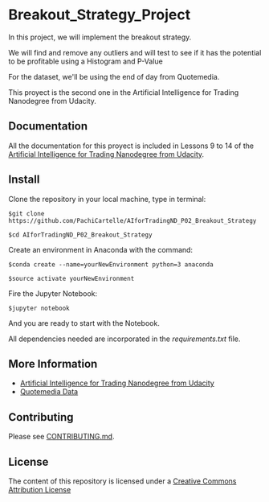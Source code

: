 # Breakout_Strategy_Project

In this project, we will implement the breakout strategy.

We will find and remove any outliers and will test to see if it has the potential to be profitable using a Histogram and P-Value

For the dataset, we'll be using the end of day from Quotemedia.

This proyect is the second one in the Artificial Intelligence for Trading Nanodegree from Udacity.


Documentation
-------------

All the documentation for this proyect is included in Lessons 9 to 14 of the [Artificial Intelligence for Trading Nanodegree from Udacity](https://eu.udacity.com/course/ai-for-trading--nd880).


Install
--------

Clone the repository in your local machine, type in terminal:

```
$git clone https://github.com/PachiCartelle/AIforTradingND_P02_Breakout_Strategy

$cd AIforTradingND_P02_Breakout_Strategy
```

Create an environment in Anaconda with the command:

```
$conda create --name=yourNewEnvironment python=3 anaconda

$source activate yourNewEnvironment
```

Fire the Jupyter Notebook:

```
$jupyter notebook
```

And you are ready to start with the Notebook.

All dependencies needed are incorporated in the *requirements.txt* file.


More Information
----------------

* [Artificial Intelligence for Trading Nanodegree from Udacity](https://eu.udacity.com/course/ai-for-trading--nd880)
* [Quotemedia Data](https://www.quotemedia.com)

Contributing
------------

Please see [CONTRIBUTING.md](https://github.com/PachiCartelle/AIforTradingND_P02_Breakout_Strategy/CONTRIBUTING.md).

License
-------

The content of this repository is licensed under a [Creative Commons Attribution License](https://creativecommons.org/licenses/by/3.0/us/)
